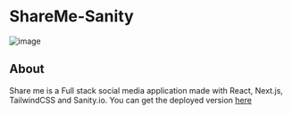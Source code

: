 # ShareMe-Sanity

![image](https://camo.githubusercontent.com/1ea25d0720f48438d0f6b498e75fd220181e989c695311fa0686162ef5cb20ff/68747470733a2f2f692e6962622e636f2f38634c666a33582f696d6167652e706e67)

## About

Share me is a Full stack social media application made with React, Next.js, TailwindCSS and Sanity.io.
You can get the deployed version [here](https://shareme-siri.netlify.app/)
